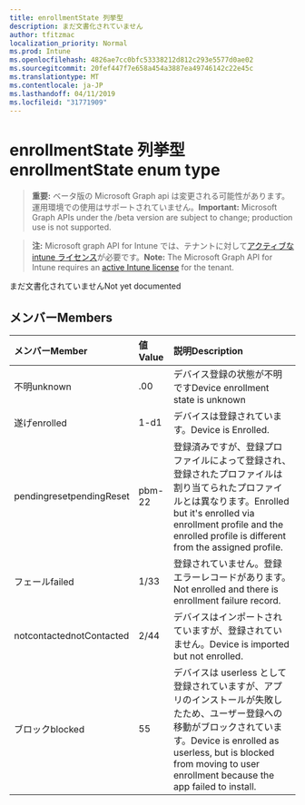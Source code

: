 ```yaml
---
title: enrollmentState 列挙型
description: まだ文書化されていません
author: tfitzmac
localization_priority: Normal
ms.prod: Intune
ms.openlocfilehash: 4826ae7cc0bfc53338212d812c293e5577d0ae02
ms.sourcegitcommit: 20fef447f7e658a454a3887ea49746142c22e45c
ms.translationtype: MT
ms.contentlocale: ja-JP
ms.lasthandoff: 04/11/2019
ms.locfileid: "31771909"
---
```

# <a name="enrollmentstate-enum-type"></a><span data-ttu-id="9445f-103">enrollmentState 列挙型</span><span class="sxs-lookup"><span data-stu-id="9445f-103">enrollmentState enum type</span></span>

> <span data-ttu-id="9445f-104">**重要:** ベータ版の Microsoft Graph api は変更される可能性があります。運用環境での使用はサポートされていません。</span><span class="sxs-lookup"><span data-stu-id="9445f-104">**Important:** Microsoft Graph APIs under the /beta version are subject to change; production use is not supported.</span></span>

> <span data-ttu-id="9445f-105">**注:** Microsoft graph API for Intune では、テナントに対して[アクティブな intune ライセンス](https://go.microsoft.com/fwlink/?linkid=839381)が必要です。</span><span class="sxs-lookup"><span data-stu-id="9445f-105">**Note:** The Microsoft Graph API for Intune requires an [active Intune license](https://go.microsoft.com/fwlink/?linkid=839381) for the tenant.</span></span>

<span data-ttu-id="9445f-106">まだ文書化されていません</span><span class="sxs-lookup"><span data-stu-id="9445f-106">Not yet documented</span></span>

## <a name="members"></a><span data-ttu-id="9445f-107">メンバー</span><span class="sxs-lookup"><span data-stu-id="9445f-107">Members</span></span>
|<span data-ttu-id="9445f-108">メンバー</span><span class="sxs-lookup"><span data-stu-id="9445f-108">Member</span></span>|<span data-ttu-id="9445f-109">値</span><span class="sxs-lookup"><span data-stu-id="9445f-109">Value</span></span>|<span data-ttu-id="9445f-110">説明</span><span class="sxs-lookup"><span data-stu-id="9445f-110">Description</span></span>|
|:---|:---|:---|
|<span data-ttu-id="9445f-111">不明</span><span class="sxs-lookup"><span data-stu-id="9445f-111">unknown</span></span>|<span data-ttu-id="9445f-112">.0</span><span class="sxs-lookup"><span data-stu-id="9445f-112">0</span></span>|<span data-ttu-id="9445f-113">デバイス登録の状態が不明です</span><span class="sxs-lookup"><span data-stu-id="9445f-113">Device enrollment state is unknown</span></span>|
|<span data-ttu-id="9445f-114">遂げ</span><span class="sxs-lookup"><span data-stu-id="9445f-114">enrolled</span></span>|<span data-ttu-id="9445f-115">1-d</span><span class="sxs-lookup"><span data-stu-id="9445f-115">1</span></span>|<span data-ttu-id="9445f-116">デバイスは登録されています。</span><span class="sxs-lookup"><span data-stu-id="9445f-116">Device is Enrolled.</span></span>|
|<span data-ttu-id="9445f-117">pendingreset</span><span class="sxs-lookup"><span data-stu-id="9445f-117">pendingReset</span></span>|<span data-ttu-id="9445f-118">pbm-2</span><span class="sxs-lookup"><span data-stu-id="9445f-118">2</span></span>|<span data-ttu-id="9445f-119">登録済みですが、登録プロファイルによって登録され、登録されたプロファイルは割り当てられたプロファイルとは異なります。</span><span class="sxs-lookup"><span data-stu-id="9445f-119">Enrolled but it's enrolled via enrollment profile and the enrolled profile is different from the assigned profile.</span></span>|
|<span data-ttu-id="9445f-120">フェール</span><span class="sxs-lookup"><span data-stu-id="9445f-120">failed</span></span>|<span data-ttu-id="9445f-121">1/3</span><span class="sxs-lookup"><span data-stu-id="9445f-121">3</span></span>|<span data-ttu-id="9445f-122">登録されていません。登録エラーレコードがあります。</span><span class="sxs-lookup"><span data-stu-id="9445f-122">Not enrolled and there is enrollment failure record.</span></span>|
|<span data-ttu-id="9445f-123">notcontacted</span><span class="sxs-lookup"><span data-stu-id="9445f-123">notContacted</span></span>|<span data-ttu-id="9445f-124">2/4</span><span class="sxs-lookup"><span data-stu-id="9445f-124">4</span></span>|<span data-ttu-id="9445f-125">デバイスはインポートされていますが、登録されていません。</span><span class="sxs-lookup"><span data-stu-id="9445f-125">Device is imported but not enrolled.</span></span>|
|<span data-ttu-id="9445f-126">ブロック</span><span class="sxs-lookup"><span data-stu-id="9445f-126">blocked</span></span>|<span data-ttu-id="9445f-127">5</span><span class="sxs-lookup"><span data-stu-id="9445f-127">5</span></span>|<span data-ttu-id="9445f-128">デバイスは userless として登録されていますが、アプリのインストールが失敗したため、ユーザー登録への移動がブロックされています。</span><span class="sxs-lookup"><span data-stu-id="9445f-128">Device is enrolled as userless, but is blocked from moving to user enrollment because the app failed to install.</span></span>|





